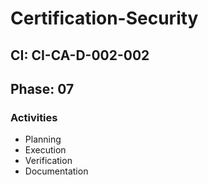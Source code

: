 # Certification-Security

## CI: CI-CA-D-002-002
## Phase: 07

### Activities
- Planning
- Execution
- Verification
- Documentation
